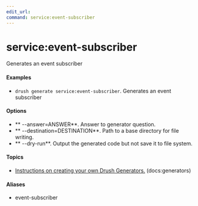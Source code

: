 ```yaml
---
edit_url: 
command: service:event-subscriber
---
```

# service:event-subscriber

Generates an event subscriber

#### Examples

- <code>drush generate service:event-subscriber</code>. Generates an event subscriber

#### Options

- ** --answer=ANSWER**. Answer to generator question.
- ** --destination=DESTINATION**. Path to a base directory for file writing.
- ** --dry-run**. Output the generated code but not save it to file system.

#### Topics

- [Instructions on creating your own Drush Generators.](../../vendor/drush/drush/docs/generators.md) (docs:generators)

#### Aliases

- event-subscriber

